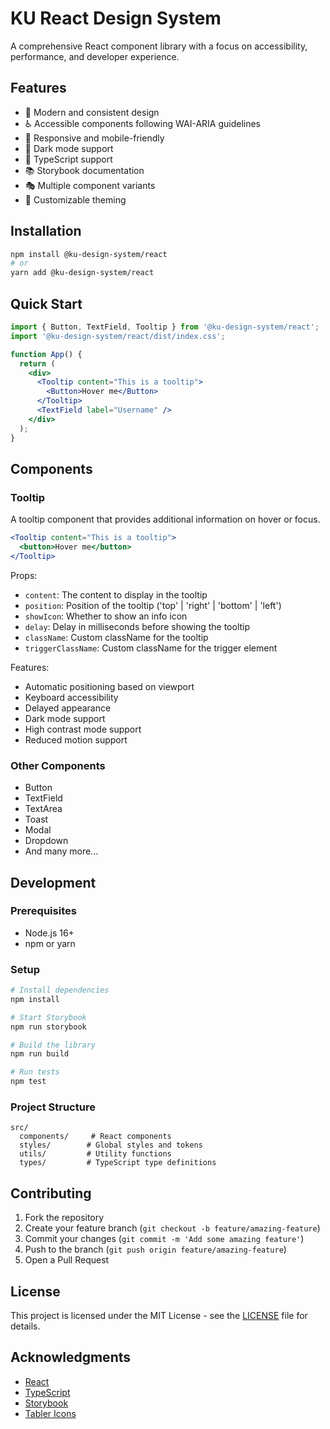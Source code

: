 # KU React Design System

A comprehensive React component library with a focus on accessibility, performance, and developer experience.

## Features

- 🎨 Modern and consistent design
- ♿️ Accessible components following WAI-ARIA guidelines
- 📱 Responsive and mobile-friendly
- 🌙 Dark mode support
- 🎯 TypeScript support
- 📚 Storybook documentation
- 🎭 Multiple component variants
- 🎨 Customizable theming

## Installation

```bash
npm install @ku-design-system/react
# or
yarn add @ku-design-system/react
```

## Quick Start

```jsx
import { Button, TextField, Tooltip } from '@ku-design-system/react';
import '@ku-design-system/react/dist/index.css';

function App() {
  return (
    <div>
      <Tooltip content="This is a tooltip">
        <Button>Hover me</Button>
      </Tooltip>
      <TextField label="Username" />
    </div>
  );
}
```

## Components

### Tooltip
A tooltip component that provides additional information on hover or focus.

```jsx
<Tooltip content="This is a tooltip">
  <button>Hover me</button>
</Tooltip>
```

Props:
- `content`: The content to display in the tooltip
- `position`: Position of the tooltip ('top' | 'right' | 'bottom' | 'left')
- `showIcon`: Whether to show an info icon
- `delay`: Delay in milliseconds before showing the tooltip
- `className`: Custom className for the tooltip
- `triggerClassName`: Custom className for the trigger element

Features:
- Automatic positioning based on viewport
- Keyboard accessibility
- Delayed appearance
- Dark mode support
- High contrast mode support
- Reduced motion support

### Other Components
- Button
- TextField
- TextArea
- Toast
- Modal
- Dropdown
- And many more...

## Development

### Prerequisites
- Node.js 16+
- npm or yarn

### Setup
```bash
# Install dependencies
npm install

# Start Storybook
npm run storybook

# Build the library
npm run build

# Run tests
npm test
```

### Project Structure
```
src/
  components/     # React components
  styles/        # Global styles and tokens
  utils/         # Utility functions
  types/         # TypeScript type definitions
```

## Contributing

1. Fork the repository
2. Create your feature branch (`git checkout -b feature/amazing-feature`)
3. Commit your changes (`git commit -m 'Add some amazing feature'`)
4. Push to the branch (`git push origin feature/amazing-feature`)
5. Open a Pull Request

## License

This project is licensed under the MIT License - see the [LICENSE](LICENSE) file for details.

## Acknowledgments

- [React](https://reactjs.org/)
- [TypeScript](https://www.typescriptlang.org/)
- [Storybook](https://storybook.js.org/)
- [Tabler Icons](https://tabler-icons.io/) 